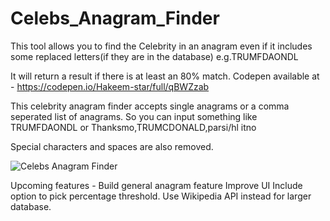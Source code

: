 # Celebs_Anagram_Finder
This tool allows you to find the Celebrity in an anagram even if it includes some replaced letters(if they are in the database) e.g.TRUMFDAONDL

It will return a result if there is at least an 80% match.
Codepen available at - https://codepen.io/Hakeem-star/full/qBWZzab

This celebrity anagram finder accepts single anagrams or a comma seperated list of anagrams. 
So you can input something like TRUMFDAONDL or Thanksmo,TRUMCDONALD,parsi/hl itno

Special characters and spaces are also removed.

![Celebs Anagram Finder](https://i.imgur.com/DOEB0y0.png)


Upcoming features - 
Build general anagram feature
Improve UI
Include option to pick percentage threshold.
Use Wikipedia API instead for larger database.
